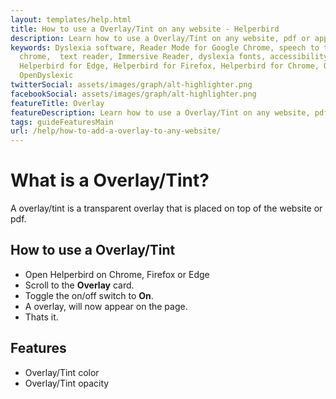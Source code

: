 ```yaml
---
layout: templates/help.html
title: How to use a Overlay/Tint on any website - Helperbird
description: Learn how to use a Overlay/Tint on any website, pdf or app.
keywords: Dyslexia software, Reader Mode for Google Chrome, speech to text for chrome, Text to speech for
  chrome,  text reader, Immersive Reader, dyslexia fonts, accessibility software, dyslexia software,
  Helperbird for Edge, Helperbird for Firefox, Helperbird for Chrome, Opendyslexic for Chrome,
  OpenDyslexic
twitterSocial: assets/images/graph/alt-highlighter.png
facebookSocial: assets/images/graph/alt-highlighter.png
featureTitle: Overlay
featureDescription: Learn how to use a Overlay/Tint on any website, pdf or app.
tags: guideFeaturesMain
url: /help/how-to-add-a-overlay-to-any-website/
---
```


# What is a Overlay/Tint?

A overlay/tint is a transparent overlay that is placed on top of the website or pdf.

## How to use a Overlay/Tint

- Open Helperbird on Chrome, Firefox or Edge
- Scroll to the **Overlay** card.
- Toggle the on/off switch to **On**.
- A overlay, will now appear on the page.
- Thats it.

## Features

- Overlay/Tint color
- Overlay/Tint opacity
